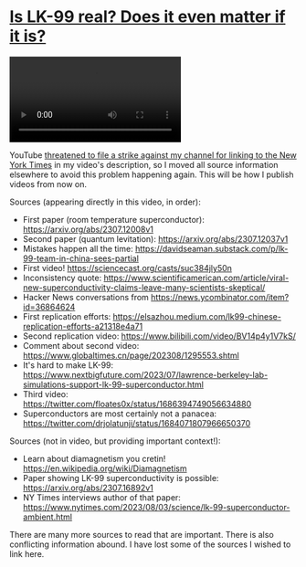 # [Is LK-99 real? Does it even matter if it is?](https://youtu.be/nSgo_tq-z5s)

<p><video controls>
  <source src="/video-metadata/videos/lk-99-video.mp4" type="video/mp4">
</video></p>

YouTube [threatened to file a strike against my channel for linking to the New York Times](https://github.com/TangentFoxy/video-metadata/blob/main/YouTube-threat.md)
in my video's description, so I moved all source information elsewhere to avoid this problem
happening again. This will be how I publish videos from now on.

Sources (appearing directly in this video, in order):
- First paper (room temperature superconductor): https://arxiv.org/abs/2307.12008v1
- Second paper (quantum levitation): https://arxiv.org/abs/2307.12037v1
- Mistakes happen all the time: https://davidseaman.substack.com/p/lk-99-team-in-china-sees-partial
- First video! https://sciencecast.org/casts/suc384jly50n
- Inconsistency quote: https://www.scientificamerican.com/article/viral-new-superconductivity-claims-leave-many-scientists-skeptical/
- Hacker News conversations from https://news.ycombinator.com/item?id=36864624
- First replication efforts: https://elsazhou.medium.com/lk99-chinese-replication-efforts-a21318e4a71
- Second replication video: https://www.bilibili.com/video/BV14p4y1V7kS/
- Comment about second video: https://www.globaltimes.cn/page/202308/1295553.shtml
- It's hard to make LK-99: https://www.nextbigfuture.com/2023/07/lawrence-berkeley-lab-simulations-support-lk-99-superconductor.html
- Third video: https://twitter.com/floates0x/status/1686394749056634880
- Superconductors are most certainly not a panacea: https://twitter.com/drjolatunji/status/1684071807966650370

Sources (not in video, but providing important context!):
- Learn about diamagnetism you cretin! https://en.wikipedia.org/wiki/Diamagnetism
- Paper showing LK-99 superconductivity is possible: https://arxiv.org/abs/2307.16892v1
- NY Times interviews author of that paper: https://www.nytimes.com/2023/08/03/science/lk-99-superconductor-ambient.html

There are many more sources to read that are important. There is also conflicting information abound.
I have lost some of the sources I wished to link here.
